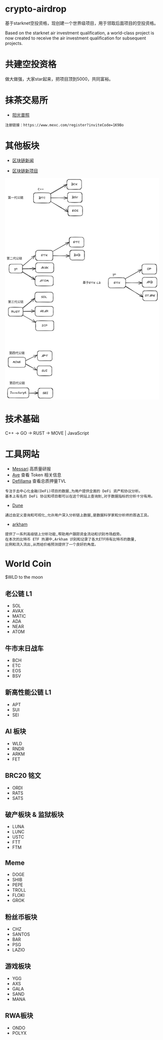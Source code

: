 # crypto-airdrop
基于starknet空投资格，现创建一个世界级项目，用于领取后面项目的空投资格。

Based on the starknet air investment qualification, a world-class project is now created to receive the air investment qualification for subsequent projects.

# 共建空投资格
做大做强，大家star起来，把项目顶到5000，共同富裕。

# 抹茶交易所
- [阳光普照](理财)
```
注册链接：https://www.mexc.com/register?inviteCode=1K9Bo
```

# 其他板块

- [区块链新闻](https://github.com/fundgao/crypto-airdrop/tree/main/crypto-news)

- [区块链新项目](https://github.com/fundgao/crypto-airdrop/tree/main/crypto-new-project)

<img width="600" src="assets/blockchain.png"/>

# 技术基础

C++ -> GO -> RUST -> MOVE | JavaScript


# 工具网站
- [Messari](https://messari.io/research) 高质量研报
- [Ave](https://ave.ai) 查看 Token 相关信息
- [Defillama](https://defillama.com) 查看总质押量TVL
```
专注于去中心化金融(DeFi)项目的数据,为用户提供全面的 DeFi 资产和协议分析。
基本上有名的 DeFi 协议和项目都可以在这个网站上查询到,对于数据指标的分析十分有用。
```
- [Dune](https://dune.com/home)
```
通过自定义查询和可视化,允许用户深入分析链上数据,是数据科学家和分析师的首选工具。
```
- [arkham](https://www.arkhamintelligence.com/)
```
提供了一系列高级链上分析功能,帮助用户跟踪资金流动和识别市场趋势。
在本次的比特币 ETF 热潮中,Arkham 识别和记录了各大ETF持有比特币的数量,
比例和流入流出,从而给价格预测提供了一个良好的角度。
```

# World Coin

$WLD to the moon

## 老公链 L1
- SOL
- AVAX
- MATIC
- ADA
- NEAR
- ATOM


## 牛市末日战车
- BCH
- ETC
- EOS
- BSV


## 新高性能公链 L1
- APT
- SUI
- SEI


## AI 板块
- WLD
- RNDR
- ARKM
- FET


## BRC20 铭文
- ORDI
- RATS
- SATS


## 破产板块 & 监狱板块
- LUNA
- LUNC
- USTC
- FTT
- FTM


## Meme
- DOGE
- SHIB
- PEPE
- TROLL
- FLOKI
- GROK


## 粉丝币板块
- CHZ
- SANTOS
- BAR
- PSG
- LAZIO


## 游戏板块
- YGG
- AXS
- GALA
- SAND
- MANA


## RWA板块
- ONDO
- POLYX


